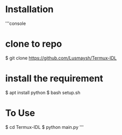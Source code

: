 # Installation
'''console
# clone to repo
$ git clone https://github.com/Lusmaysh/Termux-IDL

# install the requirement
$ apt install python
$ bash setup.sh

# To Use
$ cd Termux-IDL
$ python main.py
'''
